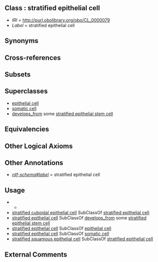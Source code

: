 
## Class : stratified epithelial cell

 * *IRI* = http://purl.obolibrary.org/obo/CL_0000079
 * *Label* = stratified epithelial cell

## Synonyms


## Cross-references


## Subsets


## Superclasses

 * [epithelial cell](../../CL/66/CL_0000066.md)
 * [somatic cell](../../CL/71/CL_0002371.md)
 * [develops_from](../../RO/02/RO_0002202.md) some [stratified epithelial stem cell](../../CL/57/CL_0000357.md)

## Equivalencies


## Other Logical Axioms


## Other Annotations

 * *[rdf-schema#label](../../el/rdf-schema#label.md)* = stratified epithelial cell

## Usage

 * -
 * [stratified cuboidal epithelial cell](../../CL/41/CL_0000241.md) SubClassOf [stratified epithelial cell](../../CL/79/CL_0000079.md)
 * [stratified epithelial cell](../../CL/79/CL_0000079.md) SubClassOf [develops_from](../../RO/02/RO_0002202.md) some [stratified epithelial stem cell](../../CL/57/CL_0000357.md)
 * [stratified epithelial cell](../../CL/79/CL_0000079.md) SubClassOf [epithelial cell](../../CL/66/CL_0000066.md)
 * [stratified epithelial cell](../../CL/79/CL_0000079.md) SubClassOf [somatic cell](../../CL/71/CL_0002371.md)
 * [stratified squamous epithelial cell](../../CL/40/CL_0000240.md) SubClassOf [stratified epithelial cell](../../CL/79/CL_0000079.md)

## External Comments

